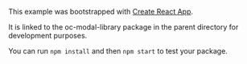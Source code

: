 This example was bootstrapped with [Create React App](https://github.com/facebook/create-react-app).

It is linked to the oc-modal-library package in the parent directory for development purposes.

You can run `npm install` and then `npm start` to test your package.
